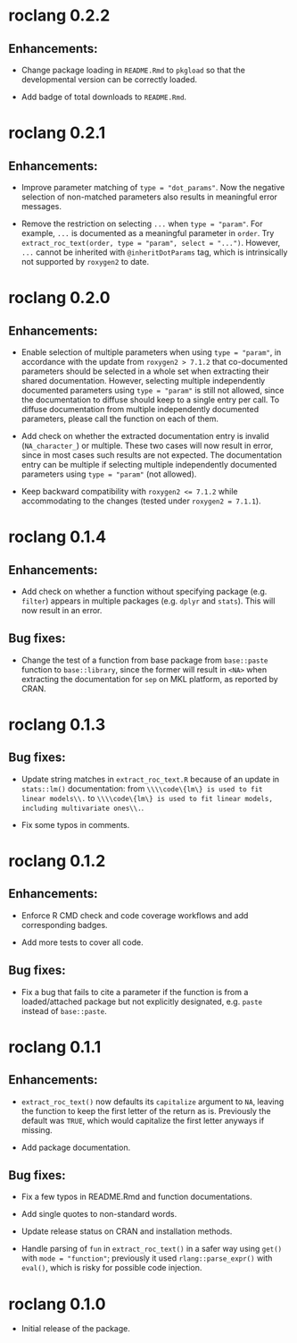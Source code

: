 # roclang 0.2.2

## Enhancements:

* Change package loading in `README.Rmd` to `pkgload` so that the developmental version can be correctly loaded.

* Add badge of total downloads to `README.Rmd`.


# roclang 0.2.1

## Enhancements:

* Improve parameter matching of `type = "dot_params"`. Now the negative selection of non-matched parameters also results in meaningful error messages.

* Remove the restriction on selecting `...` when `type = "param"`. For example, `...` is documented as a meaningful parameter in `order`. Try `extract_roc_text(order, type = "param", select = "...")`. However, `...` cannot be inherited with `@inheritDotParams` tag, which is intrinsically not supported by `roxygen2` to date.


# roclang 0.2.0

## Enhancements:

* Enable selection of multiple parameters when using `type = "param"`, in accordance with the update from `roxygen2 > 7.1.2` that co-documented parameters should be selected in a whole set when extracting their shared documentation. However, selecting multiple independently documented parameters using `type = "param"` is still not allowed, since the documentation to diffuse should keep to a single entry per call. To diffuse documentation from multiple independently documented parameters, please call the function on each of them.

* Add check on whether the extracted documentation entry is invalid (`NA_character_`) or multiple. These two cases will now result in error, since in most cases such results are not expected. The documentation entry can be multiple if selecting multiple independently documented parameters using `type = "param"` (not allowed).

* Keep backward compatibility with `roxygen2 <= 7.1.2` while accommodating to the changes (tested under `roxygen2 = 7.1.1`).


# roclang 0.1.4

## Enhancements:

* Add check on whether a function without specifying package (e.g. `filter`) appears in multiple packages (e.g. `dplyr` and `stats`). This will now result in an error.

## Bug fixes:

* Change the test of a function from base package from `base::paste` function to `base::library`, since the former will result in `<NA>` when extracting the documentation for `sep` on MKL platform, as reported by CRAN.


# roclang 0.1.3

## Bug fixes:

* Update string matches in `extract_roc_text.R` because of an update in `stats::lm()` documentation: from `\\\\code\{lm\} is used to fit linear models\\.` to `\\\\code\{lm\} is used to fit linear models, including multivariate ones\\.`.

* Fix some typos in comments.


# roclang 0.1.2

## Enhancements:

* Enforce R CMD check and code coverage workflows and add corresponding badges.

* Add more tests to cover all code.

## Bug fixes:

* Fix a bug that fails to cite a parameter if the function is from a loaded/attached package but not explicitly designated, e.g. `paste` instead of `base::paste`.


# roclang 0.1.1

## Enhancements:

* `extract_roc_text()` now defaults its `capitalize` argument to `NA`, leaving the function to keep the first letter of the return as is. Previously the default was `TRUE`, which would capitalize the first letter anyways if missing.

* Add package documentation.

## Bug fixes:

* Fix a few typos in README.Rmd and function documentations.

* Add single quotes to non-standard words.

* Update release status on CRAN and installation methods.

* Handle parsing of `fun` in `extract_roc_text()` in a safer way using `get()` with `mode = "function"`; previously it used `rlang::parse_expr()` with `eval()`, which is risky for possible code injection.


# roclang 0.1.0

* Initial release of the package.
